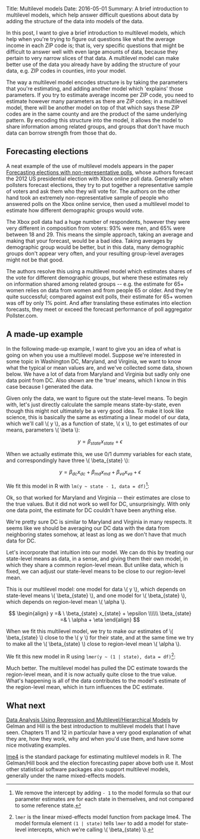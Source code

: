 Title: Multilevel models
Date: 2016-05-01
Summary: A brief introduction to multilevel models, which help answer difficult 
         questions about data by adding the structure of the data into models 
         of the data.

<link href="css/multilevel-models.css" rel="stylesheet">
<script src="https://d3js.org/d3.v4.min.js"></script>
<script src="js/multilevel-models.js"></script>

In this post, I want to give a brief introduction to multilevel models, which 
help when you're trying to figure out questions like what the average income 
in each ZIP code is; that is, very specific questions that might be difficult to 
answer well with even large amounts of data, because they pertain to very narrow 
slices of that data. A multilevel model can make better use of the data you 
already have by adding the structure of your data, e.g. ZIP codes in counties, 
into your model.

The way a multilevel model encodes structure is by taking the parameters that 
you're estimating, and adding another model which 'explains' those parameters. 
If you try to estimate average income per ZIP code, you need to estimate however
many parameters as there are ZIP codes; in a multilevel model, there will be 
another model on top of that which says these ZIP codes are in the same county 
and are the product of the same underlying pattern. By encoding this structure 
into the model, it allows the model to share information among related groups, 
and groups that don't have much data can borrow strength from those that do.

## Forecasting elections

A neat example of the use of multilevel models appears in the paper
[Forecasting elections with non-representative 
polls](http://www.stat.columbia.edu/~gelman/research/published/forecasting-with-nonrepresentative-polls.pdf), 
whose authors forecast the 2012 US presidential election with Xbox online poll 
data. Generally when pollsters forecast elections, they try to put together a 
representative sample of voters and ask them who they will vote for. The 
authors on the other hand took an extremely non-representative sample of people 
who answered polls on the Xbox online service, then used a multilevel model to 
estimate how different demographic groups would vote.

The Xbox poll data had a huge number of respondents, however they were very 
different in composition from voters: 93% were men, and 65% were between 18 and 
29. This means the simple approach, taking an average and making that your 
forecast, would be a bad idea. Taking averages by demographic group would
be better, but in this data, many demographic groups don't appear very 
often, and your resulting group-level averages might not be that good. 

The authors resolve this using a multilevel model which estimates shares of the 
vote for different demographic groups, but where these estimates rely on 
information shared among related groups -- e.g. the estimate for 65+ women 
relies on data from women and from people 65 or older. And they're quite 
successful; compared against exit polls, their estimate for 65+ women was off by
only 1% point. And after translating these estimates into election forecasts, 
they meet or exceed the forecast performance of poll aggregator Pollster.com.

## A made-up example

In the following made-up example, I want to give you an idea of what is going on
when you use a multilevel model. Suppose we're interested in some topic in 
Washington DC, Maryland, and Virginia, we want to know what the typical or mean 
values are, and we've collected some data, shown below. We have a lot of data 
from Maryland and Virginia but sadly only one data point from DC. Also shown are
the 'true' means, which I know in this case because I generated the data.

<p><div id="plot1"></div></p>

Given only the data, we want to figure out the state-level means. To begin with,
let's just directly calculate the sample means state-by-state, even though this 
might not ultimately be a very good idea. To make it look like science, this is 
basically the same as estimating a linear model of our data, which we'll call 
\\( y \\), as a function of state, \\( x \\), to get estimates of our means, 
parameters \\( \beta \\):

$$
y = \beta_{state} x_{state} + \epsilon
$$

When we actually estimate this, we use 0/1 dummy variables for each state, and 
correspondingly have three \\( \beta_{state} \\): 

$$
y = \beta_{dc} x_{dc} + \beta_{md} x_{md} + \beta_{va} x_{va} + \epsilon
$$

We fit this model in R with `lm(y ~ state - 1, data = df)`[^1]:

[^1]: We remove the intercept by adding `- 1` to the model formula so that our 
      parameter estimates are for each state in themselves, and not compared to 
      some reference state. 

<p><div id="plot2"></div></p>

Ok, so that worked for Maryland and Virginia -- their estimates are close to the
true values. But it did not work so well for DC, unsurprisingly. With only one 
data point, the estimate for DC couldn't have been anything else. 

We're pretty sure DC is similar to Maryland and Virginia in many respects. It 
seems like we should be averaging our DC data with the data from neighboring 
states somehow, at least as long as we don't have that much data for DC.

Let's incorporate that intuition into our model. We can do this by treating our 
state-level means as data, in a sense, and giving them their own model, in 
which they share a common region-level mean. But unlike data, which is fixed, 
we can adjust our state-level means to be close to our region-level mean. 

This is our multilevel model: one model for data \\( y \\), which depends on 
state-level means \\( \beta_{state} \\), and one model for 
\\( \beta_{state} \\), which depends on region-level mean \\( \alpha \\).

$$
\begin{align}
  y =& \ \beta_{state} x_{state} + \epsilon
  \\\\\\
  \beta_{state} =& \ \alpha + \eta
\end{align}
$$

When we fit this multilevel model, we try to make our estimates of 
\\( \beta_{state} \\) close to the \\( y \\) for their state, and at the same 
time we try to make all the \\( \beta_{state} \\) close to region-level mean 
\\( \alpha \\).

We fit this new model in R using `lmer(y ~ (1 | state), data = df)`[^2]:

[^2]: `lmer` is the linear mixed-effects model function from package lme4. The 
      model formula element `(1 | state)` tells `lmer` to add a model for 
      state-level intercepts, which we're calling \\( \beta_{state} \\).

<p><div id="plot3"></div></p>

Much better. The multilevel model has pulled the DC estimate towards the 
region-level mean, and it is now actually quite close to the true value. What's 
happening is all of the data contributes to the model's estimate of the 
region-level mean, which in turn influences the DC estimate.

## What next

[Data Analysis Using Regression and Multilevel/Hierarchical 
Models](http://www.amazon.com/Analysis-Regression-Multilevel-Hierarchical-Models/dp/052168689X) 
by Gelman and Hill is the best introduction to multilevel models that I have 
seen. Chapters 11 and 12 in particular have a very good explanation of what they
are, how they work, why and when you'd use them, and have some nice motivating 
examples.

[lme4](https://cran.r-project.org/web/packages/lme4/index.html) is the 
standard package for estimating multilevel models in R. The Gelman/Hill book and 
the election forecasting paper above both use it. Most other statistical 
software packages also support multilevel models, generally under the name 
mixed-effects models.